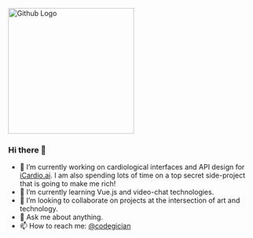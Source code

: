 <img src="https://lh3.googleusercontent.com/fxZ1Xkz1ObfVIO8E8PR4UH-IkW-GgvmKSmj-nvCuHsRBA8NqKp369q_7EqWtO3u6ugn9q-EafTstYoRwpM6IDydRGEh_IvZ6k9g4Myh9GN1hdarzS60JC2QjvatoIQsDQTtB1nbmgSidtwbNCaG_Cs5QJAi5KLL-WpfaeAVWT8NUFdGvwIkLAy_rbem3C9GloIUfMBMegoGwidpzEMKRILqmm6nB8HzGN2lzndRH9FK4Auypbf_YMcHTNLdTioaVagSIftDuiHMAfXYniD5QEZP0cj0ybK7yHwDWTBHsVzWHOcZ_2dHgzZKQOmcTJWy4uYVg6H1fia3-NIQ_iERVRX5yKpnw1WH0B7X89ObmWNzNPystMu0r6b1wfoPCF7CzXFVPc0HOV_Ni-bfVTYWmyyWCwdm2-p2j83Ij9-jJ14LAvQo7YjJO-hBbM7lLEvquScc0mH5urfbUPTu1l6VprrluCQ7lXsm3k58gYK-WScLW09mb5_2spMFsrq257yBJdVjPp5JJzEkub9c63d0Rlgh0bc20pB_1A8cceR78-ydXONsWO6lzp7ql4QPnalBKwa4NseUTGvFGPCoxRl80dKUFwWxqHLOR9NCRUlbcDMapPWnW82tPnUErr_59GD_2_cOggEmbBu0u9Gc1Zd1tM-ydgYRsVegM96v86OXbMcwSh7FP4ldYG5qa3s_dDQ=w1196-h897-no?authuser=0" width="256" height="256" title="Github Logo">


### Hi there 👋

- 🔭 I’m currently working on cardiological interfaces and API design for [iCardio.ai](icardio.ai). 
I am also spending lots of time on a top secret side-project that is going to make me rich!
- 🌱 I’m currently learning Vue.js and video-chat technologies.
- 👯 I’m looking to collaborate on projects at the intersection of art and technology.
- 💬 Ask me about anything.
- 📫 How to reach me: [@codegician](twitter.com/codegician)
